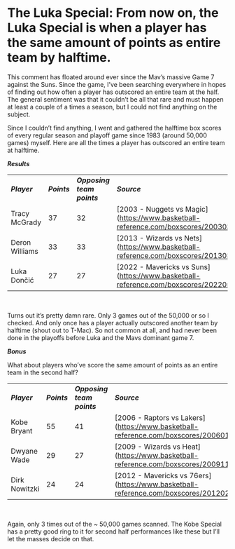<h1> The Luka Special: From now on, the Luka Special is when a player has the same amount of points as entire team by halftime. </h1>

This comment has floated around ever since the Mav’s massive Game 7 against the Suns. Since the game, I’ve been searching everywhere in hopes of finding out how often a player has outscored an entire team at the half. The general sentiment was that it couldn’t be all that rare and must happen at least a couple of a times a season, but I could not find anything on the subject. 
&nbsp;
&nbsp;

Since I couldn’t find anything, I went and gathered the halftime box scores of every regular season and playoff game since 1983 (around 50,000 games) myself. Here are all the times a player has outscored an entire team at halftime. 
&nbsp;
&nbsp;
  
***Results*** 

|||||
|:-----------|:------------|:------------|:------------|
| ***Player*** | ***Points*** | ***Opposing team points*** |  ***Source*** | 
| Tracy McGrady | 37 | 32 | [2003 - Nuggets vs Magic] (https://www.basketball-reference.com/boxscores/200303090ORL.html) 
| Deron Williams | 33 | 33 | [2013 - Wizards vs Nets] (https://www.basketball-reference.com/boxscores/201303080BRK.html) 
| Luka Dončić | 27 | 27 | [2022 - Mavericks vs Suns] (https://www.basketball-reference.com/boxscores/202205150PHO.html)
&nbsp;

Turns out it’s pretty damn rare. Only 3 games out of the 50,000 or so I checked. And only once has a player actually outscored another team by halftime (shout out to T-Mac). So not common at all, and had never been done in the playoffs before Luka and the Mavs dominant game 7. 
&nbsp;
&nbsp;

***Bonus*** 

What about players who’ve score the same amount of points as an entire team in the second half? 

|||||
|:-----------|:------------|:------------|:------------|
| ***Player*** | ***Points*** | ***Opposing team points*** |  ***Source*** | 
| Kobe Bryant | 55 | 41 | [2006 - Raptors vs Lakers] (https://www.basketball-reference.com/boxscores/200601220LAL.html) 
| Dwyane Wade | 29 | 27 | [2009 - Wizards vs Heat] (https://www.basketball-reference.com/boxscores/200911100MIA.html) 
| Dirk Nowitzki | 24 | 24 | [2012 - Mavericks vs 76ers] (https://www.basketball-reference.com/boxscores/201202170PHI.html)
&nbsp;

Again, only 3 times out of the ~ 50,000 games scanned. The Kobe Special has a pretty good ring to it for second half performances like these but I’ll let the masses decide on that.
 &nbsp;
